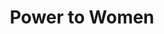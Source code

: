 ---
pid: llp122
title: Power to Women
location_transcription: Center City, Philadelphia
coordinates: "[-75.164283524488, 39.952977461866]"
zipcode: '19122'
gen_neighborhood: North Philadelphia
neighborhood: Yorktown,Old Kensington,Jinogi
outside_phl: 
age: '11'
age_range: 6-13
instagram: 
image_file_name: llp_122.jpg
proposal_transcription: This statue represents the power and equality for women in
  Philadelphia. If men can do it, women can to. Maybe even better than men.
topic: Uplifting,Women
topic_summary: 0, 0
type: Other No Form
keywords_other: women, equality, power
credit: "#justiceforwomen"
image_labels: 
twitter: 
facebook: 
permalink: "/monuments/llp122/"
layout: item-page
---